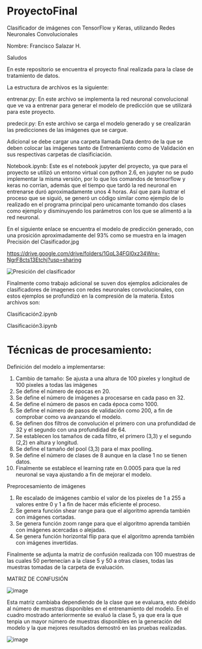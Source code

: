 # ProyectoFinal
Clasificador de imágenes con TensorFlow y Keras, utilizando Redes Neuronales Convolucionales

Nombre: Francisco Salazar H.

Saludos

En este repositorio se encuentra el proyecto final realizada para la clase de tratamiento de datos.

La estructura de archivos es la siguiente:

entrenar.py: En este archivo se implementa la red neuronal convolucional que ve va a entrenar para generar el modelo de predicción que se utilizará para este proyecto.

predecir.py: En este archivo se carga el modelo generado y se crealizarán las predicciones de las imágenes que se cargue.

Adicional se debe cargar una carpeta llamada Data dentro de la que se deben colocar las imágenes tanto de Entrenamiento como de Validación en sus respectivas carpetas de clasificiación.

Notebook.ipynb: Este es el notebook jupyter del proyecto, ya que para el proyecto se utilizó un entorno virtual con python 2.6, en jupyter no se pudo implementar la misma versión, por lo que los comandos de tensorflow y keras no corrían, además que el tiempo que tardó la red neuronal en entrenarse duró aproximadamente unos 4 horas. Así que para ilustrar el proceso que se siguió, se generó un código similar como ejemplo de lo realizado en el programa principal pero unicamante tomando dos clases como ejemplo y disminuyendo los parámetros con los que se alimentó a la red neuronal.

En el siguiente enlace se encuentra el modelo de predicción generado, con una prosición aproximadamente del 93% como se muestra en la imagen Precisión del Clasificador.jpg

https://drive.google.com/drive/folders/1GqL34FGl0xz34Wnx-NgrF8cts13Etchj?usp=sharing

![Presición del clasificador](https://user-images.githubusercontent.com/101531467/188278092-c3bb7724-f868-4f45-974d-38870f2d2813.jpg)


Finalmente como trabajo adicional se suven dos ejemplos adicionales de clasificadores de imagenes con redes neuronales convolucionales, con estos ejemplos se profundizó en la compresión de la materia. Estos archivos son:

Clasificación2.ipynb


Clasificación3.ipynb

# Técnicas de procesamiento:

Definición del modelo a implementarse:
1.	Cambio de tamaño: Se ajusta a una altura de 100 pixeles y longitud de 100 pixeles a todas las imágenes
2.	Se define el número de épocas en 20.
3.	Se define el número de imágenes a procesarse en cada paso en 32.
4.	Se define el número de pasos en cada época como 1000.
5.	Se define el número de pasos de validación como 200, a fin de comprobar como va avanzando el modelo.
6.	Se definen dos filtros de convolución el primero con una profundidad de 32 y el segundo con una profundidad de 64.
7.	Se establecen los tamaños de cada filtro, el primero (3,3) y el segundo (2,2) en altura y longitud.
8.	Se define el tamaño del pool (3,3) para el max poolling.
9.	Se define el número de clases de 8 aunque en la clase 1 no se tienen datos.
10.	Finalmente se establece el learning rate en 0.0005 para que la red neuronal se vaya ajustando a fin de mejorar el modelo.

Preprocesamiento de imágenes
1.	Re escalado de imágenes cambio el valor de los pixeles de 1 a 255 a valores entre 0 y 1 a fin de hacer más eficiente el proceso.
2.	Se genera función shear range para que el algoritmo aprenda también con imágenes cortadas.
3.	 Se genera función zoom range para que el algoritmo aprenda también con imágenes acercadas o alejadas.
4.	Se genera función horizontal flip para que el algoritmo aprenda también con imágenes invertidas.



Finalmente se adjunta la matriz de confusión realizada con 100 muestras de las cuales 50 pertenecían a la clase 5 y 50 a otras clases, todas las muestras tomadas de la carpeta de evaluación.

MATRIZ DE CONFUSIÓN

![image](https://user-images.githubusercontent.com/101531467/188279259-b50d17f7-9ffd-409e-bd3d-92268968b388.png)


Esta matriz cambiaba dependiendo de la clase que se evaluara, esto debido al número de muestras disponibles en el entrenamiento del modelo. En el cuadro mostrado anteriormente se evaluó la clase 5, ya que era la que tenpia un mayor número de muestras disponibles en la generación del modelo y la que mejores resultados demostró en las pruebas realizadas.


![image](https://user-images.githubusercontent.com/101531467/188279786-fa3bb8f9-7c77-4393-abbc-50b2f20226a7.png)




